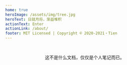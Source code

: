 ```yaml
---
home: true
heroImage: /assets/img/tree.jpg
heroText: 日就月将，渐益堆积
actionText: Enter
actionLink: /about/
footer: MIT Licensed | Copyright © 2020-2021・Tien
---
```


<div class="tip custom-block" style="text-align: center; height: 80px; line-height: 80px">

这不是什么文档，仅仅是个人笔记而已。

</div>
